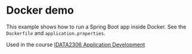 # Docker demo

This example shows how to run a Spring Boot app inside Docker. See the `Dockerfile` and `application.properties`.

Used in the course [IDATA2306 Application Development](https://www.ntnu.edu/studies/courses/IDATA2306)


